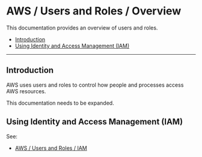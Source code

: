 # AWS / Users and Roles / Overview #

This documentation provides an overview of users and roles.

*   [Introduction](#introduction)
*   [Using Identity and Access Management (IAM)](#using-identity-and-access-management-iam)

---------------

## Introduction ##

AWS uses users and roles to control how people and processes access AWS resources.

This documentation needs to be expanded.

## Using Identity and Access Management (IAM) ##

See:

*   [AWS / Users and Roles / IAM](iam/iam.md)

